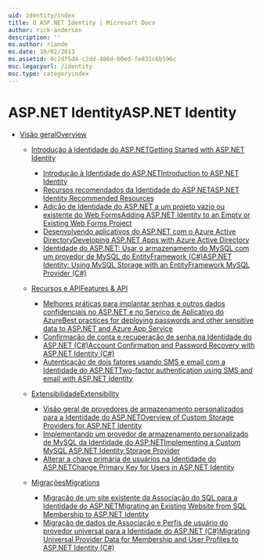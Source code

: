 ```yaml
---
uid: identity/index
title: O ASP.NET Identity | Microsoft Docs
author: rick-anderson
description: ''
ms.author: riande
ms.date: 10/02/2013
ms.assetid: 0c2df5d4-c2dd-486d-b0ed-fe831c6b596c
msc.legacyurl: /identity
msc.type: categoryindex
---
```

<a name="aspnet-identity"></a><span data-ttu-id="10543-102">ASP.NET Identity</span><span class="sxs-lookup"><span data-stu-id="10543-102">ASP.NET Identity</span></span>
====================
- [<span data-ttu-id="10543-103">Visão geral</span><span class="sxs-lookup"><span data-stu-id="10543-103">Overview</span></span>](overview/index.md)

    - [<span data-ttu-id="10543-104">Introdução à Identidade do ASP.NET</span><span class="sxs-lookup"><span data-stu-id="10543-104">Getting Started with ASP.NET Identity</span></span>](overview/getting-started/index.md)

        - [<span data-ttu-id="10543-105">Introdução à Identidade do ASP.NET</span><span class="sxs-lookup"><span data-stu-id="10543-105">Introduction to ASP.NET Identity</span></span>](overview/getting-started/introduction-to-aspnet-identity.md)
        - [<span data-ttu-id="10543-106">Recursos recomendados da Identidade do ASP.NET</span><span class="sxs-lookup"><span data-stu-id="10543-106">ASP.NET Identity Recommended Resources</span></span>](overview/getting-started/aspnet-identity-recommended-resources.md)
        - [<span data-ttu-id="10543-107">Adição de Identidade do ASP.NET a um projeto vazio ou existente do Web Forms</span><span class="sxs-lookup"><span data-stu-id="10543-107">Adding ASP.NET Identity to an Empty or Existing Web Forms Project</span></span>](overview/getting-started/adding-aspnet-identity-to-an-empty-or-existing-web-forms-project.md)
        - [<span data-ttu-id="10543-108">Desenvolvendo aplicativos do ASP.NET com o Azure Active Directory</span><span class="sxs-lookup"><span data-stu-id="10543-108">Developing ASP.NET Apps with Azure Active Directory</span></span>](overview/getting-started/developing-aspnet-apps-with-windows-azure-active-directory.md)
        - [<span data-ttu-id="10543-109">Identidade do ASP.NET: Usar o armazenamento do MySQL com um provedor de MySQL do EntityFramework (C#)</span><span class="sxs-lookup"><span data-stu-id="10543-109">ASP.NET Identity: Using MySQL Storage with an EntityFramework MySQL Provider (C#)</span></span>](overview/getting-started/aspnet-identity-using-mysql-storage-with-an-entityframework-mysql-provider.md)
    - [<span data-ttu-id="10543-110">Recursos e API</span><span class="sxs-lookup"><span data-stu-id="10543-110">Features & API</span></span>](overview/features-api/index.md)

        - [<span data-ttu-id="10543-111">Melhores práticas para implantar senhas e outros dados confidenciais no ASP.NET e no Serviço de Aplicativo do Azure</span><span class="sxs-lookup"><span data-stu-id="10543-111">Best practices for deploying passwords and other sensitive data to ASP.NET and Azure App Service</span></span>](overview/features-api/best-practices-for-deploying-passwords-and-other-sensitive-data-to-aspnet-and-azure.md)
        - [<span data-ttu-id="10543-112">Confirmação de conta e recuperação de senha na Identidade do ASP.NET (C#)</span><span class="sxs-lookup"><span data-stu-id="10543-112">Account Confirmation and Password Recovery with ASP.NET Identity (C#)</span></span>](overview/features-api/account-confirmation-and-password-recovery-with-aspnet-identity.md)
        - [<span data-ttu-id="10543-113">Autenticação de dois fatores usando SMS e email com a Identidade do ASP.NET</span><span class="sxs-lookup"><span data-stu-id="10543-113">Two-factor authentication using SMS and email with ASP.NET Identity</span></span>](overview/features-api/two-factor-authentication-using-sms-and-email-with-aspnet-identity.md)
    - [<span data-ttu-id="10543-114">Extensibilidade</span><span class="sxs-lookup"><span data-stu-id="10543-114">Extensibility</span></span>](overview/extensibility/index.md)

        - [<span data-ttu-id="10543-115">Visão geral de provedores de armazenamento personalizados para a Identidade do ASP.NET</span><span class="sxs-lookup"><span data-stu-id="10543-115">Overview of Custom Storage Providers for ASP.NET Identity</span></span>](overview/extensibility/overview-of-custom-storage-providers-for-aspnet-identity.md)
        - [<span data-ttu-id="10543-116">Implementando um provedor de armazenamento personalizado de MySQL da Identidade do ASP.NET</span><span class="sxs-lookup"><span data-stu-id="10543-116">Implementing a Custom MySQL ASP.NET Identity Storage Provider</span></span>](overview/extensibility/implementing-a-custom-mysql-aspnet-identity-storage-provider.md)
        - [<span data-ttu-id="10543-117">Alterar a chave primária de usuários na Identidade do ASP.NET</span><span class="sxs-lookup"><span data-stu-id="10543-117">Change Primary Key for Users in ASP.NET Identity</span></span>](overview/extensibility/change-primary-key-for-users-in-aspnet-identity.md)
    - [<span data-ttu-id="10543-118">Migrações</span><span class="sxs-lookup"><span data-stu-id="10543-118">Migrations</span></span>](overview/migrations/index.md)

        - [<span data-ttu-id="10543-119">Migração de um site existente da Associação do SQL para a Identidade do ASP.NET</span><span class="sxs-lookup"><span data-stu-id="10543-119">Migrating an Existing Website from SQL Membership to ASP.NET Identity</span></span>](overview/migrations/migrating-an-existing-website-from-sql-membership-to-aspnet-identity.md)
        - [<span data-ttu-id="10543-120">Migração de dados de Associação e Perfis de usuário do provedor universal para a Identidade do ASP.NET (C#)</span><span class="sxs-lookup"><span data-stu-id="10543-120">Migrating Universal Provider Data for Membership and User Profiles to ASP.NET Identity (C#)</span></span>](overview/migrations/migrating-universal-provider-data-for-membership-and-user-profiles-to-aspnet-identity.md)
